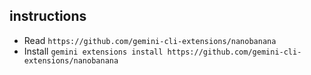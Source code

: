 ##  instructions

* Read  `https://github.com/gemini-cli-extensions/nanobanana`
* Install `gemini extensions install https://github.com/gemini-cli-extensions/nanobanana`



